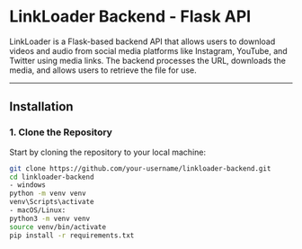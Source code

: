 # **LinkLoader Backend** - Flask API

LinkLoader is a Flask-based backend API that allows users to download videos and audio from social media platforms like Instagram, YouTube, and Twitter using media links. The backend processes the URL, downloads the media, and allows users to retrieve the file for use.

---



## **Installation**

### 1. Clone the Repository

Start by cloning the repository to your local machine:

```bash
git clone https://github.com/your-username/linkloader-backend.git
cd linkloader-backend
- windows
python -m venv venv
venv\Scripts\activate
- macOS/Linux:
python3 -m venv venv
source venv/bin/activate
pip install -r requirements.txt

